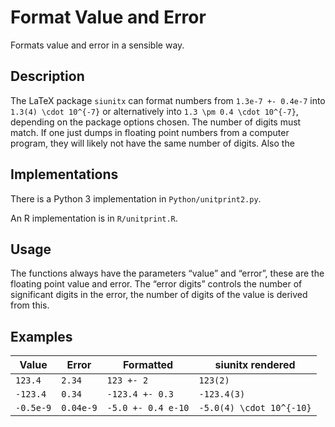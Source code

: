 # Format Value and Error

Formats value and error in a sensible way.

## Description

The LaTeX package `siunitx` can format numbers from `1.3e-7 +- 0.4e-7` into
`1.3(4) \cdot 10^{-7}` or alternatively into `1.3 \pm 0.4 \cdot 10^{-7}`,
depending on the package options chosen. The number of digits must match. If
one just dumps in floating point numbers from a computer program, they will
likely not have the same number of digits. Also the 

## Implementations

There is a Python 3 implementation in `Python/unitprint2.py`.

An R implementation is in `R/unitprint.R`.

## Usage

The functions always have the parameters “value” and “error”, these are the
floating point value and error. The “error digits” controls the number of
significant digits in the error, the number of digits of the value is derived
from this.

## Examples

| Value     | Error     | Formatted          | siunitx rendered         |
| --------- | --------- | ------------------ | ------------------------ |
| `123.4`   | `2.34`    | `123 +- 2`         | `123(2)`                 |
| `-123.4`  | `0.34`    | `-123.4 +- 0.3`    | `-123.4(3)`              |
| `-0.5e-9` | `0.04e-9` | `-5.0 +- 0.4 e-10` | `-5.0(4) \cdot 10^{-10}` |
